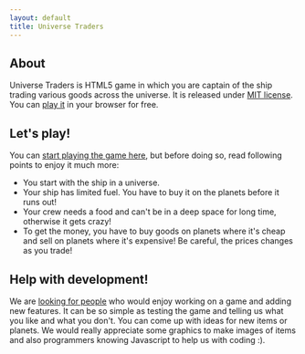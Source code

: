```yaml
---
layout: default
title: Universe Traders
---
```


## About

Universe Traders is HTML5 game in which you are captain of the ship trading various goods across the universe.
It is released under [MIT license](http://opensource.org/licenses/MIT). You can [play it](/play) in your browser for free.

## Let's play!

You can [start playing the game here](/play), but before doing so, read following points to enjoy it much more:

* You start with the ship in a universe.
* Your ship has limited fuel. You have to buy it on the planets before it runs out!
* Your crew needs a food and can't be in a deep space for long time, otherwise it gets crazy!
* To get the money, you have to buy goods on planets where it's cheap and sell on planets where it's expensive! Be careful, the prices changes as you trade!

## Help with development!

We are [looking for people](/develop) who would enjoy working on a game and adding new features. It can be so simple as testing the game and telling us what you like and what you don't.
You can come up with ideas for new items or planets. We would really appreciate some graphics to make images of items and also programmers knowing Javascript to help us with coding :).